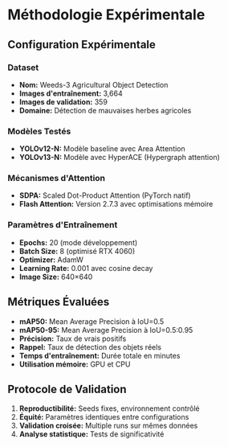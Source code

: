 # Méthodologie Expérimentale

## Configuration Expérimentale

### Dataset
- **Nom:** Weeds-3 Agricultural Object Detection
- **Images d'entraînement:** 3,664
- **Images de validation:** 359
- **Domaine:** Détection de mauvaises herbes agricoles

### Modèles Testés
- **YOLOv12-N:** Modèle baseline avec Area Attention
- **YOLOv13-N:** Modèle avec HyperACE (Hypergraph attention)

### Mécanismes d'Attention
- **SDPA:** Scaled Dot-Product Attention (PyTorch natif)
- **Flash Attention:** Version 2.7.3 avec optimisations mémoire

### Paramètres d'Entraînement
- **Epochs:** 20 (mode développement)
- **Batch Size:** 8 (optimisé RTX 4060)
- **Optimizer:** AdamW
- **Learning Rate:** 0.001 avec cosine decay
- **Image Size:** 640×640

## Métriques Évaluées

- **mAP50:** Mean Average Precision à IoU=0.5
- **mAP50-95:** Mean Average Precision à IoU=0.5:0.95
- **Précision:** Taux de vrais positifs
- **Rappel:** Taux de détection des objets réels
- **Temps d'entraînement:** Durée totale en minutes
- **Utilisation mémoire:** GPU et CPU

## Protocole de Validation

1. **Reproductibilité:** Seeds fixes, environnement contrôlé
2. **Équité:** Paramètres identiques entre configurations
3. **Validation croisée:** Multiple runs sur mêmes données
4. **Analyse statistique:** Tests de significativité
